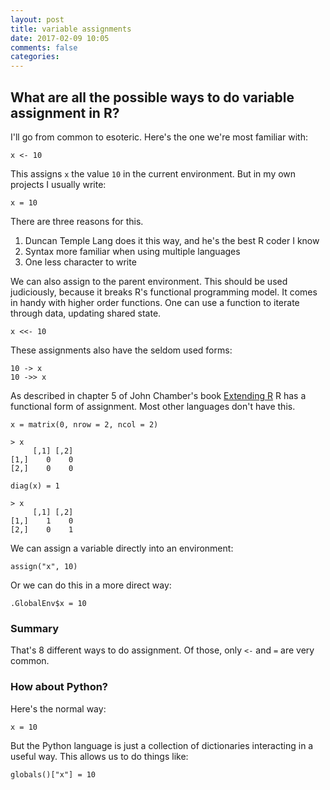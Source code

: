 ```yaml
---
layout: post
title: variable assignments
date: 2017-02-09 10:05
comments: false
categories: 
---
```


## What are all the possible ways to do variable assignment in R?

I'll go from common to esoteric. Here's the one we're most familiar with:
```
x <- 10
```
This assigns `x` the value `10` in the current environment.
But in my own projects I usually write:
```
x = 10
```
There are three reasons for this.

1. Duncan Temple Lang does it this way, and he's the best R coder I
   know
2. Syntax more familiar when using multiple languages
3. One less character to write

We can also assign to the parent environment. This should be used judiciously,
because it breaks R's functional programming model. It comes in handy with
higher order functions. One can use a function to iterate through data,
updating shared state.
```
x <<- 10
```

These assignments also have the seldom used forms:
```
10 -> x
10 ->> x
```

As described in chapter 5 of John Chamber's book [Extending
R](https://www.amazon.com/Extending-Chapman-Hall-John-Chambers/dp/1498775713)
R has a functional form of assignment. Most other languages don't have
this.
```
x = matrix(0, nrow = 2, ncol = 2)

> x
     [,1] [,2]
[1,]    0    0
[2,]    0    0

diag(x) = 1

> x
     [,1] [,2]
[1,]    1    0
[2,]    0    1
```

We can 
assign a variable directly into an environment:
```
assign("x", 10)
```

Or we can do this in a more direct way:
```
.GlobalEnv$x = 10
```

### Summary

That's 8 different ways to do assignment. Of those, only `<-` and `=` are
very common.

### How about Python?

Here's the normal way:
```
x = 10
```

But the Python language is just a collection of dictionaries interacting in
a useful way. This allows us to do things like:
```
globals()["x"] = 10
```
